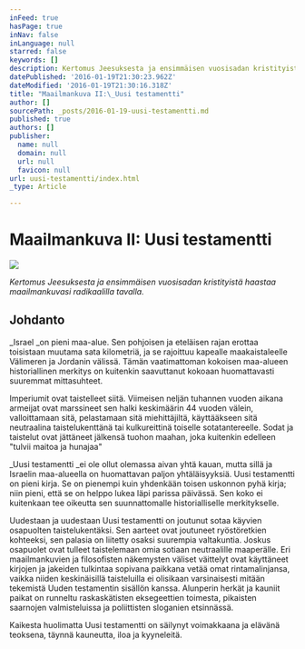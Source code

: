 ```yaml
---
inFeed: true
hasPage: true
inNav: false
inLanguage: null
starred: false
keywords: []
description: Kertomus Jeesuksesta ja ensimmäisen vuosisadan kristityistä
datePublished: '2016-01-19T21:30:23.962Z'
dateModified: '2016-01-19T21:30:16.318Z'
title: "Maailmankuva II:\_Uusi testamentti"
author: []
sourcePath: _posts/2016-01-19-uusi-testamentti.md
published: true
authors: []
publisher:
  name: null
  domain: null
  url: null
  favicon: null
url: uusi-testamentti/index.html
_type: Article

---
```

# Maailmankuva II: Uusi testamentti
![](https://the-grid-user-content.s3-us-west-2.amazonaws.com/14e01c7f-24f5-46c2-a8d9-66a49401403b.jpg)

_Kertomus Jeesuksesta ja ensimmäisen vuosisadan kristityistä haastaa maailmankuvasi radikaalilla tavalla._

## Johdanto

_Israel _on pieni maa-alue. Sen pohjoisen ja eteläisen rajan erottaa toisistaan muutama sata kilometriä, ja se rajoittuu kapealle maakaistaleelle Välimeren ja Jordanin välissä. Tämän vaatimattoman kokoisen maa-alueen historiallinen merkitys on kuitenkin saavuttanut kokoaan huomattavasti suuremmat mittasuhteet.

Imperiumit ovat taistelleet siitä. Viimeisen neljän tuhannen vuoden aikana armeijat ovat marssineet sen halki keskimäärin 44 vuoden välein, valloittamaan sitä, pelastamaan sitä miehittäjiltä, käyttääkseen sitä neutraalina taistelukenttänä tai kulkureittinä toiselle sotatantereelle. Sodat ja taistelut ovat jättäneet jälkensä tuohon maahan, joka kuitenkin edelleen "tulvii maitoa ja hunajaa" 

_Uusi testamentti _ei ole ollut olemassa aivan yhtä kauan, mutta sillä ja Israelin maa-alueella on huomattavan paljon yhtäläisyyksiä. Uusi testamentti on pieni kirja. Se on pienempi kuin yhdenkään toisen uskonnon pyhä kirja; niin pieni, että se on helppo lukea läpi parissa päivässä. Sen koko ei kuitenkaan tee oikeutta sen suunnattomalle historialliselle merkitykselle.

Uudestaan ja uudestaan Uusi testamentti on joutunut sotaa käyvien osapuolten taistelukentäksi. Sen aarteet ovat joutuneet ryöstöretkien kohteeksi, sen palasia on liitetty osaksi suurempia valtakuntia. Joskus osapuolet ovat tulleet taistelemaan omia sotiaan neutraalille maaperälle. Eri maailmankuvien ja filosofisten näkemysten väliset väittelyt ovat käyttäneet kirjojen ja jakeiden tulkintaa sopivana paikkana vetää omat rintamalinjansa, vaikka niiden keskinäisillä taisteluilla ei olisikaan varsinaisesti mitään tekemistä Uuden testamentin sisällön kanssa. Alunperin herkät ja kauniit paikat on runneltu raskaskätisten eksegeettien toimesta, pikaisten saarnojen valmisteluissa ja poliittisten sloganien etsinnässä.

Kaikesta huolimatta Uusi testamentti on säilynyt voimakkaana ja elävänä teoksena, täynnä kauneutta, iloa ja kyyneleitä.